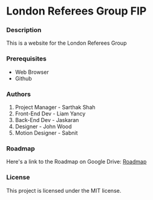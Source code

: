 # London Referees Group FIP

### Description
This is a website for the London Referees Group

### Prerequisites
- Web Browser
- Github

### Authors
1. Project Manager - Sarthak Shah
2. Front-End Dev - Liam Yancy
3. Back-End Dev - Jaskaran
4. Designer - John Wood
5. Motion Designer - Sabnit

### Roadmap
 Here's a link to the Roadmap on Google Drive: [Roadmap](https://docs.google.com/document/d/1wWnNK7cuZkm9naHjDdQNfOq1LG4XXfJEdYRmWVJpRTQ/edit?usp=sharing)
 
### License
  This project is licensed under the MIT license.
